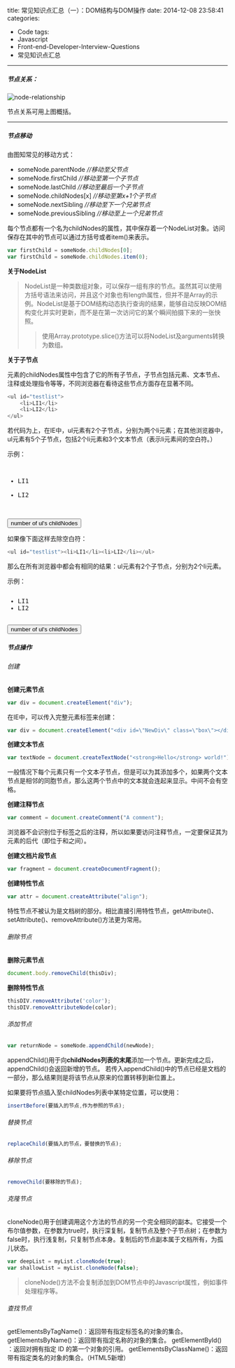 title: 常见知识点汇总（一）：DOM结构与DOM操作
date: 2014-12-08 23:58:41
categories:
  - Code
tags:
  - Javascript
  - Front-end-Developer-Interview-Questions
  - 常见知识点汇总
---

##### 节点关系：

<!-- more -->

![node-relationship](/imgs/blog/qiniu/node-relationship.png)

节点关系可用上图概括。

***

##### 节点移动

由图知常见的移动方式：

* someNode.parentNode	_//移动至父节点_
* someNode.firstChild	_//移动至第一个子节点_
* someNode.lastChild	_//移动至最后一个子节点_
* someNode.childNodes[x]	_//移动至第x+1个子节点_
* someNode.nextSibling	_//移动至下一个兄弟节点_
* someNode.previousSibling	_//移动至上一个兄弟节点_

每个节点都有一个名为childNodes的属性，其中保存着一个NodeList对象。访问保存在其中的节点可以通过方括号或者item()来表示。

``` javascript
var firstChild = someNode.childNodes[0];
var firstChild = someNode.childNodes.item(0);
```

**关于NodeList**

> NodeList是一种类数组对象，可以保存一组有序的节点。虽然其可以使用方括号语法来访问，并且这个对象也有length属性，但并不是Array的示例。NodeList是基于DOM结构动态执行查询的结果，能够自动反映DOM结构变化并实时更新，而不是在第一次访问它的某个瞬间拍摄下来的一张快照。
> > 使用Array.prototype.slice()方法可以将NodeList及arguments转换为数组。

**关于子节点**

元素的childNodes属性中包含了它的所有子节点，子节点包括元素、文本节点、注释或处理指令等等，不同浏览器在看待这些节点方面存在显著不同。

``` javascript
<ul id="testlist">
	<li>LI1</li>
	<li>LI2</li>
</ul>
```
若代码为上，在IE中，ul元素有2个子节点，分别为两个li元素；在其他浏览器中，ul元素有5个子节点，包括2个li元素和3个文本节点（表示li元素间的空白符。）

示例：

<pre>
<ul id="testlist">
<li>LI1</li>
<li>LI2</li>
</ul>
<button onclick = "alert(getElementById('testlist').childNodes.length)">number of ul's childNodes</button>
</pre>


如果像下面这样去除空白符：

``` javascript
<ul id="testlist"><li>LI1</li><li>LI2</li></ul>
```

那么在所有浏览器中都会有相同的结果：ul元素有2个子节点，分别为2个li元素。

示例：

<pre>
<ul id="testlist2"><li>LI1</li><li>LI2</li></ul>
<button onclick = "alert(getElementById('testlist2').childNodes.length)">number of ul's childNodes</button>
</pre>


##### 节点操作


###### 创建

**创建元素节点**
``` javascript
var div = document.createElement("div");
```
在IE中，可以传入完整元素标签来创建：
``` javascript
var div = document.createElement("<div id=\"NewDiv\" class=\"box\"></div>");
```

**创建文本节点**
``` javascript
var textNode = document.createTextNode("<strong>Hello</strong> world!");
```

一般情况下每个元素只有一个文本子节点，但是可以为其添加多个，如果两个文本节点是相邻的同胞节点，那么这两个节点中的文本就会连起来显示。中间不会有空格。

**创建注释节点**
``` javascript
var comment = document.createComment("A comment");
```
浏览器不会识别位于</html>标签之后的注释，所以如果要访问注释节点，一定要保证其为<html>元素的后代（即位于<html>和</html>之间）。

**创建文档片段节点**
``` javascript
var fragment = document.createDocumentFragment();
```
**创建特性节点**
``` javascript
var attr = document.createAttribute("align");
```
特性节点不被认为是文档树的部分。相比直接引用特性节点，getAttribute()、setAttribute()、removeAttribute()方法更为常用。

###### 删除节点

**删除元素节点**
``` javascript
document.body.removeChild(thisDiv);
```

**删除特性节点**
``` javascript
thisDIV.removeAttribute('color');
thisDIV.removeAttributeNode(color);
```

###### 添加节点
``` javascript
var returnNode = someNode.appendChild(newNode);
```
appendChild()用于向**childNodes列表的末尾**添加一个节点。更新完成之后，appendChild()会返回新增的节点。
若传入appendChild()中的节点已经是文档的一部分，那么结果则是将该节点从原来的位置转移到新位置上。

如果要将节点插入至childNodes列表中某特定位置，可以使用：
``` javascript
insertBefore(要插入的节点,作为参照的节点);
```

###### 替换节点
``` javascript
replaceChild(要插入的节点，要替换的节点);
```

###### 移除节点
``` javascript
removeChild(要移除的节点);
```

###### 克隆节点
cloneNode()用于创建调用这个方法的节点的另一个完全相同的副本。它接受一个布尔值参数，在参数为true时，执行深复制，复制节点及整个子节点树；在参数为false时，执行浅复制，只复制节点本身。复制后的节点副本属于文档所有，为孤儿状态。
``` javascript
var deepList = myList.cloneNode(true);
var shallowList = myList.cloneNode(false);
```
> cloneNode()方法不会复制添加到DOM节点中的Javascript属性，例如事件处理程序等。

###### 查找节点
getElementsByTagName()：返回带有指定标签名的对象的集合。
getElementsByName()：返回带有指定名称的对象的集合。
getElementById() ：返回对拥有指定 ID 的第一个对象的引用。
getElementsByClassName()：返回带有指定类名的对象的集合。（HTML5新增）